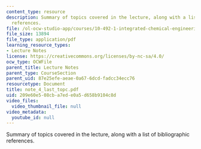 ```yaml
---
content_type: resource
description: Summary of topics covered in the lecture, along with a list of bibliographic
  references.
file: /ol-ocw-studio-app/courses/10-492-1-integrated-chemical-engineering-topics-i-process-control-by-design-fall-2004/209e60e508cba7ede0a5d658b9104c8d_note_4_last_topc.pdf
file_size: 13894
file_type: application/pdf
learning_resource_types:
- Lecture Notes
license: https://creativecommons.org/licenses/by-nc-sa/4.0/
ocw_type: OCWFile
parent_title: Lecture Notes
parent_type: CourseSection
parent_uid: 87e25efe-aeae-0a67-6dcd-fadcc34ecc76
resourcetype: Document
title: note_4_last_topc.pdf
uid: 209e60e5-08cb-a7ed-e0a5-d658b9104c8d
video_files:
  video_thumbnail_file: null
video_metadata:
  youtube_id: null
---
```

Summary of topics covered in the lecture, along with a list of bibliographic references.